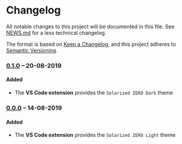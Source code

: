 # Changelog

All notable changes to this project will be documented in this file. See [NEWS.md](NEWS.md) for a less technical changelog.

The format is based on [Keep a Changelog], and this project adheres to [Semantic Versioning].

### [0.1.0] – 20-08-2019

#### Added

- The **VS Code extension** provides the `Solarized ZERO Dark` theme

### [0.0.0] – 14-08-2019

#### Added

- The **VS Code extension** provides the `Solarized ZERO Light` theme

[Keep a Changelog]: <https://keepachangelog.com/en/1.0.0/>
[Semantic Versioning]: <https://semver.org/spec/v2.0.0.html>
[0.0.0]: <https://github.com/Aksamyt/solarized-zero/releases/tag/v0.0.0>
[0.1.0]: <https://github.com/Aksamyt/solarized-zero/compare/v0.0.0...v0.1.0>
